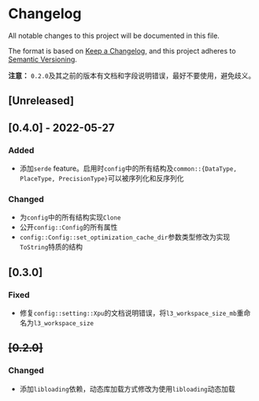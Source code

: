 # Changelog
All notable changes to this project will be documented in this file.

The format is based on [Keep a Changelog](https://keepachangelog.com/en/1.0.0/),
and this project adheres to [Semantic Versioning](https://semver.org/spec/v2.0.0.html).

**注意：** `0.2.0`及其之前的版本有文档和字段说明错误，最好不要使用，避免歧义。

## [Unreleased]

## [0.4.0] - 2022-05-27

### Added

- 添加`serde` feature。启用时`config`中的所有结构及`common::{DataType, PlaceType, PrecisionType}`可以被序列化和反序列化

### Changed

- 为`config`中的所有结构实现`Clone`
- 公开`config::Config`的所有属性
- `config::Config::set_optimization_cache_dir`参数类型修改为实现`ToString`特质的结构

## [0.3.0]

### Fixed

- 修复`config::setting::Xpu`的文档说明错误，将`l3_workspace_size_mb`重命名为`l3_workspace_size`

## ~~[0.2.0]~~

### Changed
- 添加`libloading`依赖，动态库加载方式修改为使用`libloading`动态加载

